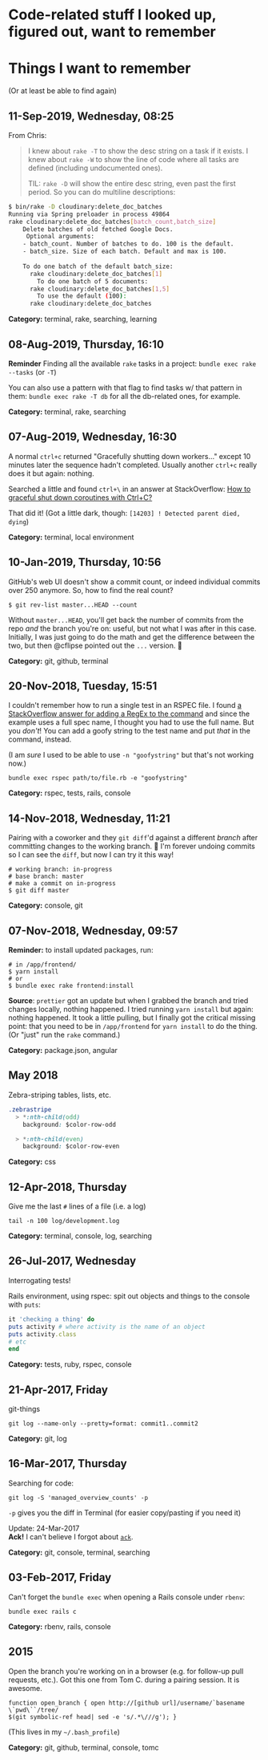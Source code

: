 # Code-related stuff I looked up, figured out, want to remember

# Things I want to remember
(Or at least be able to find again)

## 11-Sep-2019, Wednesday, 08:25

From Chris:
> I knew about `rake -T` to show the desc string on a task if it exists. I knew about `rake -W` to show the line of code where all tasks are defined (including undocumented ones).
> 
> TIL: `rake -D` will show the entire desc string, even past the first period. So you can do multiline descriptions:

```bash 
$ bin/rake -D cloudinary:delete_doc_batches
Running via Spring preloader in process 49864
rake cloudinary:delete_doc_batches[batch_count,batch_size]
    Delete batches of old fetched Google Docs.
     Optional arguments:
    - batch_count. Number of batches to do. 100 is the default.
    - batch_size. Size of each batch. Default and max is 100. 
                                                             
    To do one batch of the default batch_size:
      rake cloudinary:delete_doc_batches[1]
        To do one batch of 5 documents:
      rake cloudinary:delete_doc_batches[1,5]
        To use the default (100):
      rake cloudinary:delete_doc_batches
```

**Category:** terminal, rake, searching, learning

## 08-Aug-2019, Thursday, 16:10

**Reminder** Finding all the available `rake` tasks in a project:
`bundle exec rake --tasks` (or `-T`)

You can also use a pattern with that flag to find tasks w/ that pattern in them:
`bundle exec rake -T db` for all the db-related ones, for example. 

**Category:** terminal, rake, searching

## 07-Aug-2019, Wednesday, 16:30

A normal `ctrl+c` returned "Gracefully shutting down workers…" except 10 minutes later the sequence hadn't completed. Usually another `ctrl+c` really does it but again: nothing. 

Searched a little and found `ctrl+\` in an answer at StackOverflow: [How to graceful shut down coroutines with Ctrl+C?](https://stackoverflow.com/a/45479734)

That did it! (Got a little dark, though: `[14203] ! Detected parent died, dying`)

**Category:** terminal, local environment

## 10-Jan-2019, Thursday, 10:56

GitHub's web UI doesn't show a commit count, or indeed individual commits over 250 anymore. So, how to find the real count?

```console
$ git rev-list master...HEAD --count
```

Without `master...HEAD`, you'll get back the number of commits from the repo _and_ the branch you're on: useful, but not what I was after in this case. Initially, I was just going to do the math and get the difference between the two, but then @cflipse pointed out the `...` version. 🎉

**Category:** git, github, terminal

## 20-Nov-2018, Tuesday, 15:51

I couldn't remember how to run a single test in an RSPEC file. I found [a StackOverflow answer for adding a RegEx to the command](https://stackoverflow.com/a/6116715) and since the example uses a full spec name, I thought you had to use the full name. But you _don't_! You can add a goofy string to the test name and put _that_ in the command, instead. 

(I am _sure_ I used to be able to use `-n "goofystring"` but that's not working now.)

```rails
bundle exec rspec path/to/file.rb -e "goofystring"
```

**Category:** rspec, tests, rails, console

## 14-Nov-2018, Wednesday, 11:21

Pairing with a coworker and they `git diff`'d against a different _branch_ after committing changes to the working branch. 🤯 I'm forever undoing commits so I can see the `diff`, but now I can try it this way!

```console
# working branch: in-progress
# base branch: master
# make a commit on in-progress
$ git diff master
```

**Category:** console, git

## 07-Nov-2018, Wednesday, 09:57

**Reminder:** to install updated packages, run:

```
# in /app/frontend/
$ yarn install 
# or
$ bundle exec rake frontend:install
```

**Source**: `prettier` got an update but when I grabbed the branch and tried changes locally, nothing happened. I tried running `yarn install` but again: nothing happened. It took a little pulling, but I finally got the critical missing point: that you need to be in `/app/frontend` for `yarn install` to do the thing. (Or "just" run the `rake` command.)

**Category:** package.json, angular

## May 2018

Zebra-striping tables, lists, etc.

```css
.zebrastripe
  > *:nth-child(odd)
    background: $color-row-odd

  > *:nth-child(even)
    background: $color-row-even
 ```
 
**Category:** css

## 12-Apr-2018, Thursday

Give me the last `#` lines of a file (i.e. a log)

```
tail -n 100 log/development.log
```
**Category:** terminal, console, log, searching

## 26-Jul-2017, Wednesday

Interrogating tests! 

Rails environment, using rspec: spit out objects and things to the console with `puts`:

```ruby
it 'checking a thing' do
puts activity # where activity is the name of an object
puts activity.class
# etc
end
```

**Category:** tests, ruby, rspec, console

## 21-Apr-2017, Friday

git-things

```
git log --name-only --pretty=format: commit1..commit2
```

**Category:** git, log

## 16-Mar-2017, Thursday

Searching for code: 

```
git log -S 'managed_overview_counts' -p
```

`-p` gives you the diff in Terminal (for easier copy/pasting if you need it)

Update: 24-Mar-2017   
**Ack!** I can't believe I forgot about [`ack`](https://beyondgrep.com/install/).

**Category:** git, console, terminal, searching

## 03-Feb-2017, Friday

Can't forget the `bundle exec` when opening a Rails console under `rbenv`: 

```
bundle exec rails c
```

**Category:** rbenv, rails, console

## 2015

Open the branch you're working on in a browser (e.g. for follow-up pull requests, etc.). Got this one from Tom C. during a pairing session. It is awesome. 

```
function open_branch { open http://[github url]/username/`basename \`pwd\``/tree/
$(git symbolic-ref head| sed -e 's/.*\///g'); }
```

(This lives in my `~/.bash_profile`)

**Category:** git, github, terminal, console, tomc

